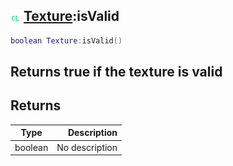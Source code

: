 ## ![client](.gitbook/assets/client.png) [Texture](./home/Texture):isValid

```lua
boolean Texture:isValid()
```

Returns true if the texture is valid
------
## Returns

| Type   | Description |
| ------ | ----------: |
| boolean | No description |

